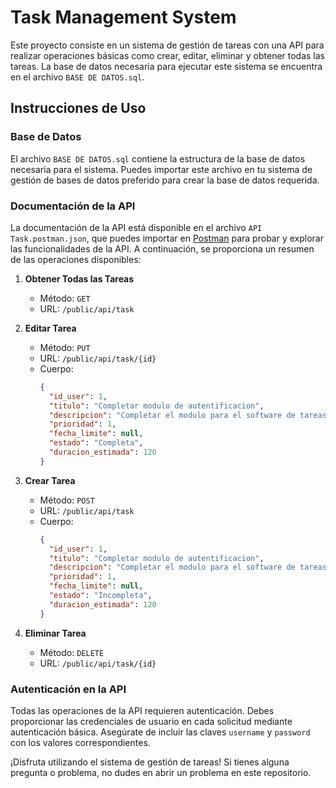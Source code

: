 # Task Management System

Este proyecto consiste en un sistema de gestión de tareas con una API para realizar operaciones básicas como crear, editar, eliminar y obtener todas las tareas. La base de datos necesaria para ejecutar este sistema se encuentra en el archivo `BASE DE DATOS.sql`.

## Instrucciones de Uso

### Base de Datos

El archivo `BASE DE DATOS.sql` contiene la estructura de la base de datos necesaria para el sistema. Puedes importar este archivo en tu sistema de gestión de bases de datos preferido para crear la base de datos requerida.

### Documentación de la API

La documentación de la API está disponible en el archivo `API Task.postman.json`, que puedes importar en [Postman](https://www.postman.com/) para probar y explorar las funcionalidades de la API. A continuación, se proporciona un resumen de las operaciones disponibles:

1. **Obtener Todas las Tareas**
   - Método: `GET`
   - URL: `/public/api/task`

2. **Editar Tarea**
   - Método: `PUT`
   - URL: `/public/api/task/{id}`
   - Cuerpo:
     ```json
     {
       "id_user": 1,
       "titulo": "Completar modulo de autentificacion",
       "descripcion": "Completar el modulo para el software de tareas para la autentificacion mediante JWT.",
       "prioridad": 1,
       "fecha_limite": null,
       "estado": "Completa",
       "duracion_estimada": 120
     }
     ```

3. **Crear Tarea**
   - Método: `POST`
   - URL: `/public/api/task`
   - Cuerpo:
     ```json
     {
       "id_user": 1,
       "titulo": "Completar modulo de autentificacion",
       "descripcion": "Completar el modulo para el software de tareas para la autentificacion mediante JWT.",
       "prioridad": 1,
       "fecha_limite": null,
       "estado": "Incompleta",
       "duracion_estimada": 120
     }
     ```

4. **Eliminar Tarea**
   - Método: `DELETE`
   - URL: `/public/api/task/{id}`

### Autenticación en la API

Todas las operaciones de la API requieren autenticación. Debes proporcionar las credenciales de usuario en cada solicitud mediante autenticación básica. Asegúrate de incluir las claves `username` y `password` con los valores correspondientes.

¡Disfruta utilizando el sistema de gestión de tareas! Si tienes alguna pregunta o problema, no dudes en abrir un problema en este repositorio.
